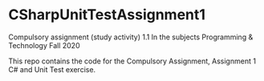 # CSharpUnitTestAssignment1
Compulsory assignment (study activity) 1.1 In the subjects Programming &amp; Technology Fall 2020

This repo contains the code for the Compulsory Assignment, Assignment 1 C# and Unit Test exercise.

